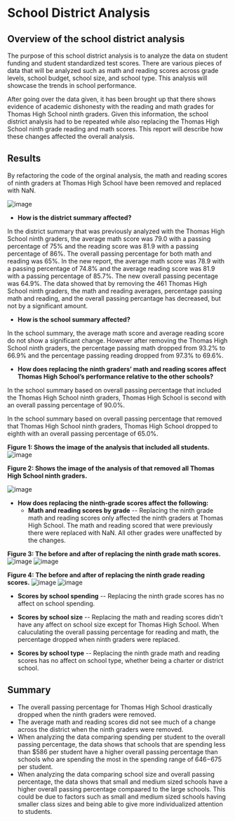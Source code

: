 # School District Analysis

## Overview of the school district analysis

The purpose of this school district analysis is to analyze the data on student funding and student standardized test scores. There are various pieces of data that will be analyzed such as math and reading scores across grade levels, school budget, school size, and school type. This analysis will showcase the trends in school performance.

After going over the data given, it has been brought up that there shows evidence of academic dishonesty with the reading and math grades for Thomas High School ninth graders. Given this information, the school district analysis had to be repeated while also replacing the Thomas High School ninth grade reading and math scores. This report will describe how these changes affected the overall analysis.

## Results

By refactoring the code of the orginal analysis, the math and reading scores of ninth graders at Thomas High School have been removed and replaced with NaN.

![image](https://user-images.githubusercontent.com/103764279/169098658-aeae514a-7244-47b7-88b2-de33048e825f.png)

- **How is the district summary affected?**

In the district summary that was previously analyzed with the Thomas High School ninth graders, the average math score was 79.0 with a passing percentage of 75% and the reading score was 81.9 with a passing percentage of 86%. The overall passing percentage for both math and reading was 65%. In the new report, the average math score was 78.9 with a passing percentage of 74.8% and the average reading score was 81.9 with a passing percentage of 85.7%. The new overall passing pecentage was 64.9%. The data showed that by removing the 461 Thomas High School ninth graders, the math and reading averages, percentage passing math and reading, and the overall passing percantage has decreased, but not by a significant amount.

- **How is the school summary affected?**

In the school summary, the average math score and average reading score do not show a significant change. However after removing the Thomas High School ninth graders, the percentage passing math dropped from 93.2% to 66.9% and the percentage passing reading dropped from 97.3% to 69.6%.

- **How does replacing the ninth graders’ math and reading scores affect Thomas High School’s performance relative to the other schools?**

In the school summary based on overall passing percentage that included the Thomas High School ninth graders, Thomas High School is second with an overall passing percentage of 90.0%.

In the school summary based on overall passing percentage that removed that Thomas High School ninth graders, Thomas High School dropped to eighth with an overall passing percentage of 65.0%.

****Figure 1: Shows the image of the analysis that included all students.****
![image](https://user-images.githubusercontent.com/103764279/168496430-5746ef22-7b92-4d22-81b1-eacc4029af8b.png)

****Figure 2: Shows the image of the analysis of that removed all Thomas High School ninth graders.****

![image](https://user-images.githubusercontent.com/103764279/168496396-c5711368-dd92-41d0-82ba-71e9a8717307.png)

- **How does replacing the ninth-grade scores affect the following:**
   - ****Math and reading scores by grade****
     -- Replacing the ninth grade math and reading scores only affected the ninth             graders at Thomas High School. The math and reading scored that were                 previously there were replaced with NaN. All other grades were unaffected by         the changes.

****Figure 3: The before and after of replacing the ninth grade math scores.****
![image](https://user-images.githubusercontent.com/103764279/169150227-ff82cb04-e5de-4229-ac4a-f93d14e1bb6c.png)
![image](https://user-images.githubusercontent.com/103764279/169150314-d42ef41f-b75e-43f4-8373-271b7abbae16.png)

****Figure 4: The before and after of replacing the ninth grade reading scores.****
![image](https://user-images.githubusercontent.com/103764279/169150678-966e514c-831f-4604-9e45-e0f521390d1d.png)
![image](https://user-images.githubusercontent.com/103764279/169150736-fba194a2-21f4-4837-b1d4-b8eb01c2dbab.png)
          
   - ****Scores by school spending****
     -- Replacing the ninth grade scores has no affect on school spending.
     
   - ****Scores by school size****
     -- Replacing the math and reading scores didn't have any affect on school size           except for Thomas High School. When caluculating the overall passing                 percentage for reading and math, the percentage dropped when ninth graders           were replaced.
     
   - ****Scores by school type****
     -- Replacing the ninth grade math and reading scores has no affect on school             type, whether being a charter or district school.

## Summary

- The overall passing percentage for Thomas High School drastically dropped when the ninth graders were removed.
- The average math and reading scores did not see much of a change across the district when the ninth graders were removed. 
- When analyzing the data comparing spending per student to the overall passing percentage, the data shows that schools that are spending less than $586 per student have a higher overall passing percentage than schools who are spending the most in the spending range of $646-$675 per student.
- When analyzing the data comparing school size and overall passing percentage, the data shows that small and medium sized schools have a higher overall passing percentage compaared to the large schools. This could be due to factors such as small and medium sized schools having smaller class sizes and being able to give more individualized attention to students.
